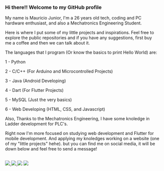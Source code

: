 ### Hi there!! Welcome to my GitHub profile

My name is Mauricio Junior, I'm a 26 years old tech, coding and PC hardware enthusiast, and also a Mechatronics Engineering Student.

Here is where I put some of my little projects and inspirations. Feel free to explore the public repositories and if you have any suggestions, first buy me a coffee and then we can talk about it.

The languages that I program (Or know the basics to print Hello World) are:

  1 - Python
  
  2 - C/C++ (For Arduino and Microcontrolled Projects)
  
  3 - Java (Android Developing)
  
  4 - Dart (For Flutter Projects)
  
  5 - MySQL (Just the very basics)
  
  6 - Web Developing (HTML, CSS, and Javascript)
  
Also, Thanks to the Mechatronics Engineering, I have some knoledge in Ladder development for PLC's.

Right now I'm more focused on studying web development and Flutter for mobile development. And applying my knoledges working on a website (one of my "little projects" hehe). but you can find me on social media, it will be down below and feel free to send a message!

##

<div> 
  <a href="" target="_blank"><img src="https://img.shields.io/badge/website-000000?style=for-the-badge&logo=About.me&logoColor=white" target="_blank">
   <a href=https://www.linkedin.com/in/mauricio-junior-aba637109/" target="_blank"><img src="https://img.shields.io/badge/-LinkedIn-%230077B5?style=for-the-badge&logo=linkedin&logoColor=white" target="_blank">
  <a href = "mailto:mauricio.jr.88@outlook.com"><img src="https://img.shields.io/badge/-Outlook-%23333?style=for-the-badge&logo=gmail&logoColor=white" target="_blank"></a>  
 <a href="https://www.instagram.com/mauriciojr10/" target="_blank"><img src="https://img.shields.io/badge/-Instagram-%23E4405F?style=for-the-badge&logo=instagram&logoColor=white" target="_blank"></a> 
</div>
